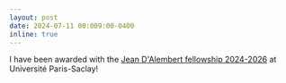 ```yaml
---
layout: post
date: 2024-07-11 00:009:00-0400
inline: true
---
```


I have been awarded with the [Jean D'Alembert fellowship 2024-2026](https://www.universite-paris-saclay.fr/en/research/research-programmes/jean-dalembert-fellowship-program) at Université Paris-Saclay!